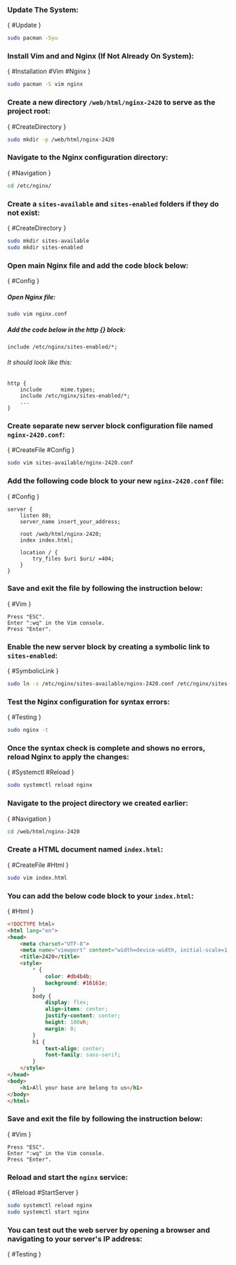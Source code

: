 ### Update The System:
{ #Update }
```bash
sudo pacman -Syu
```

### Install Vim and and Nginx (If Not Already On System):
{ #Installation #Vim #Nginx }
```bash
sudo pacman -S vim nginx
```

### Create a new directory `/web/html/nginx-2420` to serve as the project root:
{ #CreateDirectory }
```bash
sudo mkdir -p /web/html/nginx-2420
```

### Navigate to the Nginx configuration directory:
{ #Navigation }
```bash
cd /etc/nginx/
```

### Create a `sites-available` and `sites-enabled` folders if they do not exist:
{ #CreateDirectory }
```bash
sudo mkdir sites-available
sudo mkdir sites-enabled
```

### Open main Nginx file and add the code block below:
{ #Config }
##### Open Nginx file:
```bash
sudo vim nginx.conf
```
##### Add the code below in the http {} block:
```
include /etc/nginx/sites-enabled/*;
```
###### It should look like this:
```
http {
	include      mime.types;
	include /etc/nginx/sites-enabled/*;
	...
}
```

### Create separate new server block configuration file named `nginx-2420.conf`:
{ #CreateFile #Config }
```bash
sudo vim sites-available/nginx-2420.conf
```

### Add the following code block to your new `nginx-2420.conf` file:
{ #Config }
```
server {
    listen 80;
    server_name insert_your_address;

    root /web/html/nginx-2420;
    index index.html;

    location / {
        try_files $uri $uri/ =404;
    }
}
```

### Save and exit the file by following the instruction below:
{ #Vim }
```
Press "ESC".
Enter ":wq" in the Vim console.
Press "Enter".
```

### Enable the new server block by creating a symbolic link to `sites-enabled`:
{ #SymbolicLink }
```bash
sudo ln -s /etc/nginx/sites-available/nginx-2420.conf /etc/nginx/sites-enabled/
```

### Test the Nginx configuration for syntax errors:
{ #Testing }
```bash
sudo nginx -t
```

### Once the syntax check is complete and shows no errors, reload Nginx to apply the changes:
{ #Systemctl #Reload }
```bash
sudo systemctl reload nginx
```

### Navigate to the project directory we created earlier:
{ #Navigation }
```bash
cd /web/html/nginx-2420
```

### Create a HTML document named `index.html`:
{ #CreateFile #Html }
```bash
sudo vim index.html
```

### You can add the below code block to your `index.html`:
{ #Html }
```html
<!DOCTYPE html>
<html lang="en">
<head>
    <meta charset="UTF-8">
    <meta name="viewport" content="width=device-width, initial-scale=1.0">
    <title>2420</title>
    <style>
        * {
            color: #db4b4b;
            background: #16161e;
        }
        body {
            display: flex;
            align-items: center;
            justify-content: center;
            height: 100vh;
            margin: 0;
        }
        h1 {
            text-align: center;
            font-family: sans-serif;
        }
    </style>
</head>
<body>
    <h1>All your base are belong to us</h1>
</body>
</html>
```

### Save and exit the file by following the instruction below:
{ #Vim }
```
Press "ESC".
Enter ":wq" in the Vim console.
Press "Enter".
```

### Reload and start the `nginx` service:
{ #Reload #StartServer }
```bash
sudo systemctl reload nginx
sudo systemctl start nginx
```

### You can test out the web server by opening a browser and navigating to your server's IP address:
{ #Testing }


























